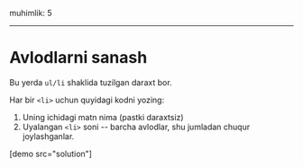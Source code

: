 muhimlik: 5

---

# Avlodlarni sanash

Bu yerda `ul/li` shaklida tuzilgan daraxt bor.

Har bir `<li>` uchun quyidagi kodni yozing:

1. Uning ichidagi matn nima (pastki daraxtsiz)
2. Uyalangan `<li>` soni -- barcha avlodlar, shu jumladan chuqur joylashganlar.

[demo src="solution"]

